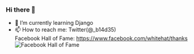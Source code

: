 ### Hi there 👋

- 🌱 I’m currently learning Django  
- 📫 How to reach me: Twitter(@_b14d35)  
Facebook Hall of Fame: https://www.facebook.com/whitehat/thanks  
![Facebook Hall of Fame](https://pbs.twimg.com/media/Eeh05MuWoAITMBv?format=png&name=small)
<!--
**b14d35/b14d35** is a ✨ _special_ ✨ repository because its `README.md` (this file) appears on your GitHub profile.

Here are some ideas to get you started:
- 🔭 I’m currently working on ...
- 👯 I’m looking to collaborate on ...
- 🤔 I’m looking for help with ...
- 💬 Ask me about ...

- 😄 Pronouns: ...
- ⚡ Fun fact: ...
-->
